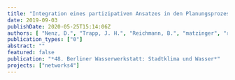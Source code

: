 ```yaml
---
title: "Integration eines partizipativen Ansatzes in den Planungsprozess"
date: 2019-09-03
publishDate: 2020-05-25T15:14:06Z
authors: [ "Nenz, D.", "Trapp, J. H.", "Reichmann, B.", "matzinger", "rouault", "Anterola, J.", "Gunkel, M.", "Winker, M." ]
publication_types: ["0"]
abstract: ""
featured: false
publication: "*48. Berliner Wasserwerkstatt: Stadtklima und Wasser*"
projects: ["networks4"]
---
```


